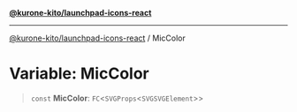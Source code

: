 [**@kurone-kito/launchpad-icons-react**](../README.md)

***

[@kurone-kito/launchpad-icons-react](../globals.md) / MicColor

# Variable: MicColor

> `const` **MicColor**: `FC`\<`SVGProps`\<`SVGSVGElement`\>\>
